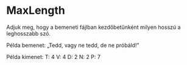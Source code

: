 # MaxLength 

Adjuk meg, hogy a bemeneti fájlban kezdőbetűnként milyen hosszú a
leghosszabb szó.

Példa bemenet: „Tedd, vagy ne tedd, de ne próbáld!”

Példa kimenet:
T: 4
V: 4
D: 2
N: 2
P: 7